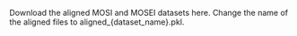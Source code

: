 Download the aligned MOSI and MOSEI datasets here.
Change the name of the aligned files to aligned_{dataset_name}.pkl.
